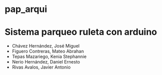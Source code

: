 # pap_arqui
# Sistema parqueo ruleta con arduino
- Chávez Hernández, José Miguel
- Figuero Contreras, Mateo Abrahan
- Tepas Mazariego, Kenia Stephannie 
- Nerio Hernández, Daniel Ernesto
- Rivas Avalos, Javier Antonio
